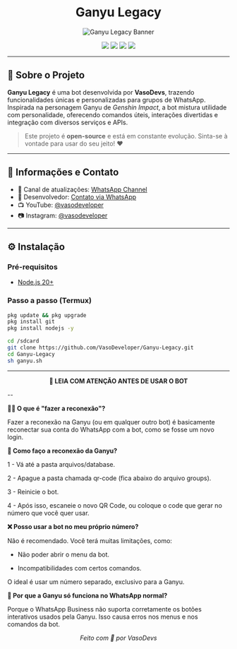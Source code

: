 <h1 align="center">Ganyu Legacy</h1>

<p align="center">
  <img src="https://github.com/user-attachments/assets/13191227-75db-4b79-a7ba-02ea2bc4299d" alt="Ganyu Legacy Banner" />
</p>

<p align="center">
  <img src="https://img.shields.io/badge/Versão-Beta-blueviolet" />
  <img src="https://img.shields.io/badge/Node.js-20%2B-green" />
  <img src="https://img.shields.io/badge/Status-Em%20Desenvolvimento-orange" />
  <img src="https://img.shields.io/badge/Licença-MIT-blue" />
</p>

---

## 🐐 Sobre o Projeto

**Ganyu Legacy** é uma bot desenvolvida por **VasoDevs**, trazendo funcionalidades únicas e personalizadas para grupos de WhatsApp. Inspirada na personagem Ganyu de *Genshin Impact*, a bot mistura utilidade com personalidade, oferecendo comandos úteis, interações divertidas e integração com diversos serviços e APIs.

> Este projeto é **open-source** e está em constante evolução. Sinta-se à vontade para usar do seu jeito! ❤️

---

## 📡 Informações e Contato

- 🔔 Canal de atualizações: [WhatsApp Channel](https://whatsapp.com/channel/0029VazENEHKWEKwxNVdGk2s)  
- 📱 Desenvolvedor: [Contato via WhatsApp](https://wa.me/5521986007988)  
- 📺 YouTube: [@vasodeveloper](https://youtube.com/@vasodeveloper)  
- 📷 Instagram: [@vasodeveloper](https://www.instagram.com/vasodeveloper/)

---

## ⚙️ Instalação

### Pré-requisitos

- [Node.js 20+](https://nodejs.org/)

### Passo a passo (Termux)

```bash
pkg update && pkg upgrade
pkg install git
pkg install nodejs -y

cd /sdcard
git clone https://github.com/VasoDeveloper/Ganyu-Legacy.git
cd Ganyu-Legacy
sh ganyu.sh
```
---

<div align="center"><strong>📌 LEIA COM ATENÇÃO ANTES DE USAR O BOT</strong></div>

--

**👩‍💻 O que é "fazer a reconexão"?**

Fazer a reconexão na Ganyu (ou em qualquer outro bot) é basicamente reconectar sua conta do WhatsApp com a bot, como se fosse um novo login.

**🐐 Como faço a reconexão da Ganyu?**

1 - Vá até a pasta arquivos/database.

2 - Apague a pasta chamada qr-code (fica abaixo do arquivo groups).

3 - Reinicie o bot.

4 - Após isso, escaneie o novo QR Code, ou coloque o code que gerar no número que você quer usar.

**❌ Posso usar a bot no meu próprio número?**

Não é recomendado. Você terá muitas limitações, como:

- Não poder abrir o menu da bot.

- Incompatibilidades com certos comandos.

O ideal é usar um número separado, exclusivo para a Ganyu.

**📲 Por que a Ganyu só funciona no WhatsApp normal?**

Porque o WhatsApp Business não suporta corretamente os botões interativos usados pela Ganyu. Isso causa erros nos menus e nos comandos da bot.

<p align="center"><i>Feito com 💙 por VasoDevs</i></p>
